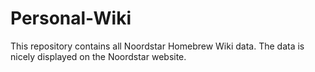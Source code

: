 # Personal-Wiki

This repository contains all Noordstar Homebrew Wiki data. The data is nicely displayed on the Noordstar website.

